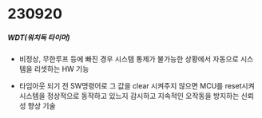 # 230920

##### WDT(워치독 타이머)

- 비정상, 무한루프 등에 빠진 경우 시스템 통제가 불가능한 상황에서 자동으로 시스템을 리셋하는 HW 기능

- 타임아웃 되기 전 SW명령어로 그 값을 clear 시켜주지 않으면 MCU를 reset시켜 시스템을 정상적으로 동작하고 있느지 감시하고 지속적인 오작동을 방지하는 신뢰성 향상 기술












